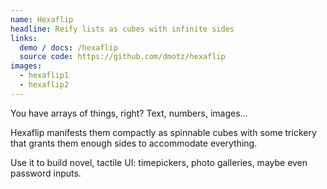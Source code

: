 ```yaml
---
name: Hexaflip
headline: Reify lists as cubes with infinite sides
links:
  demo / docs: /hexaflip
  source code: https://github.com/dmotz/hexaflip
images:
  - hexaflip1
  - hexaflip2
---
```


You have arrays of things, right? Text, numbers, images...

Hexaflip manifests them compactly as spinnable cubes with some trickery that
grants them enough sides to accommodate everything.

Use it to build novel, tactile UI: timepickers, photo galleries, maybe even
password inputs.
